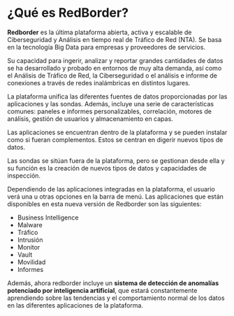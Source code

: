 
# ¿Qué es RedBorder?

**Redborder** es la última plataforma abierta, activa y escalable de Ciberseguridad y Análisis en tiempo real de Tráfico de Red (NTA). Se basa en la tecnología Big Data para empresas y proveedores de servicios.

Su capacidad para ingerir, analizar y reportar grandes cantidades de datos se ha desarrollado y probado en entornos de muy alta demanda, así como el Análisis de Tráfico de Red, la Ciberseguridad o el análisis e informe de conexiones a través de redes inalámbricas en distintos lugares.

La plataforma unifica las diferentes fuentes de datos proporcionadas por las aplicaciones y las sondas. Además, incluye una serie de características comunes: paneles e informes personalizables, correlación, motores de análisis, gestión de usuarios y almacenamiento en capas.

Las aplicaciones se encuentran dentro de la plataforma y se pueden instalar como si fueran complementos. Estos se centran en digerir nuevos tipos de datos.

Las sondas se sitúan fuera de la plataforma, pero se gestionan desde ella y su función es la creación de nuevos tipos de datos y capacidades de inspección.

Dependiendo de las aplicaciones integradas en la plataforma, el usuario verá una u otras opciones en la barra de menú. Las aplicaciones que están disponibles en esta nueva versión de Redborder son las siguientes:

- Business Intelligence
- Malware
- Tráfico
- Intrusión
- Monitor
- Vault
- Movilidad
- Informes

Además, ahora redborder incluye un **sistema de detección de anomalías potenciado por inteligencia artificial**, que estará constantemente aprendiendo sobre las tendencias y el comportamiento normal de los datos en las diferentes aplicaciones de la plataforma.
